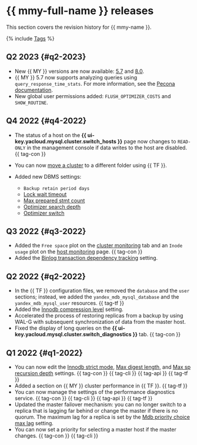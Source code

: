 # {{ mmy-full-name }} releases

This section covers the revision history for {{ mmy-name }}.

{% include [Tags](../_includes/mdb/release-notes-tags.md) %}

## Q2 2023 {#q2-2023}

* New {{ MY }} versions are now available: [5.7](https://docs.percona.com/percona-server/5.7/release-notes/release-notes_index.html) and [8.0](https://docs.percona.com/percona-server/8.0/release-notes/release-notes_index.html).
* {{ MY }} 5.7 now supports analyzing queries using `query_response_time_stats`. For more information, see the [Pecona documentation](https://docs.percona.com/percona-server/5.7/diagnostics/response_time_distribution.html).
* New global user permissions added: `FLUSH_OPTIMIZER_COSTS` and `SHOW_ROUTINE`.

## Q4 2022 {#q4-2022}

* The status of a host on the **{{ ui-key.yacloud.mysql.cluster.switch_hosts }}** page now changes to `READ-ONLY` in the management console if data writes to the host are disabled. {{ tag-con }}
* You can now [move a cluster](operations/update.md#move-cluster) to a different folder using {{ TF }}.
* Added new DBMS settings:

   * `Backup retain period days`
   * [Lock wait timeout](./concepts/settings-list.md#setting-lock-wait-timeout)
   * [Max prepared stmt count](./concepts/settings-list.md#setting-max-prepared-stmt-count)
   * [Optimizer search depth](./concepts/settings-list.md#setting-optimizer-search-depth)
   * [Optimizer switch](./concepts/settings-list.md#setting-optimizer-switch)

## Q3 2022 {#q3-2022}

* Added the `Free space` plot on the [cluster monitoring](operations/monitoring.md#monitoring-cluster) tab and an `Inode usage` plot on the [host monitoring](operations/monitoring.md#monitoring-hosts) page. {{ tag-con }}
* Added the [Binlog transaction dependency tracking](concepts/settings-list.md#setting-binlog-transaction-dependency-tracking) setting.

## Q2 2022 {#q2-2022}

* In the {{ TF }} configuration files, we removed the `database` and the `user` sections; instead, we added the `yandex_mdb_mysql_database` and the `yandex_mdb_mysql_user` resources. {{ tag-tf }}
* Added the [Innodb compression level](concepts/settings-list.md#setting-innodb-compression-level) setting.
* Accelerated the process of restoring replicas from a backup by using WAL-G with subsequent synchronization of data from the master host.
* Fixed the display of long queries on the **{{ ui-key.yacloud.mysql.cluster.switch_diagnostics }}** tab. {{ tag-con }}

## Q1 2022 {#q1-2022}

* You can now edit the [Innodb strict mode](concepts/settings-list.md#setting-strict-mode), [Max digest length](concepts/settings-list.md#setting-max-digest-length), and [Max sp recursion depth](concepts/settings-list.md#setting-max-sp-recursion-depth) settings. {{ tag-con }} {{ tag-cli }} {{ tag-api }} {{ tag-tf }}
* Added a section on {{ MY }} cluster performance in {{ TF }}. {{ tag-tf }}
* You can now manage the settings of the performance diagnostics service. {{ tag-con }} {{ tag-cli }} {{ tag-api }} {{ tag-tf }}
* Updated the master failover mechanism: you can no longer switch to a replica that is lagging far behind or change the master if there is no quorum. The maximum lag for a replica is set by the [Mdb priority choice max lag](concepts/settings-list.md#setting-mdb-priority-choice-max-lag) setting.
* You can now set a priority for selecting a master host if the master changes. {{ tag-con }} {{ tag-cli }}
